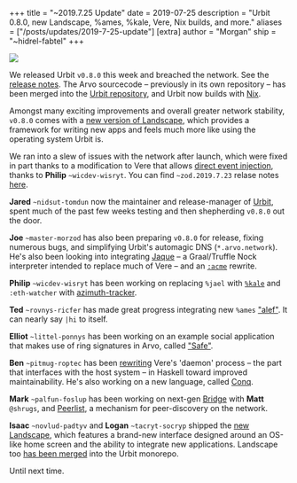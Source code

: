 +++
title = "~2019.7.25 Update"
date = 2019-07-25
description = "Urbit 0.8.0, new Landscape, %ames, %kale, Vere, Nix builds, and more."
aliases = ["/posts/updates/2019-7-25-update"]
[extra]
author = "Morgan"
ship = "~hidrel-fabtel"
+++

![](https://media.urbit.org/site/posts/updates/~2019.7.25-update-1.jpg)

We released Urbit `v0.8.0` this week and breached the network. See the [release notes](https://github.com/urbit/urbit/releases/tag/v0.8.0). The Arvo sourcecode – previously in its own repository – has been merged into the [Urbit repository](https://github.com/urbit/urbit), and Urbit now builds with [Nix](https://nixos.org/nix/).

Amongst many exciting improvements and overall greater network stability, `v0.8.0` comes with a [new version of Landscape](https://github.com/urbit/urbit/tree/master/pkg/interface), which provides a framework for writing new apps and feels much more like using the operating system Urbit is.

We ran into a slew of issues with the network after launch, which were fixed in part thanks to a modification to Vere that allows [direct event injection](https://github.com/urbit/urbit/pull/1389), thanks to **Philip** `~wicdev-wisryt`. You can find `~zod.2019.7.23` relase notes [here](https://github.com/urbit/urbit/releases/tag/zod.2019.7.23).

**Jared** `~nidsut-tomdun` now the maintainer and release-manager of [Urbit](https://github.com/urbit/urbit), spent much of the past few weeks testing and then shepherding `v0.8.0` out the door.  

**Joe** `~master-morzod` has also been preparing `v0.8.0` for release, fixing numerous bugs, and simplifying Urbit's automagic DNS (`*.arvo.network`). He's also been looking into integrating [Jaque](https://github.com/frodwith/jaque) – a Graal/Truffle Nock interpreter intended to replace much of Vere – and an [`:acme`](https://github.com/urbit/urbit/blob/master/pkg/arvo/app/acme.hoon) rewrite.

**Philip** `~wicdev-wisryt` has been working on replacing `%jael` with [`%kale`](https://github.com/urbit/urbit/tree/philip/kale) and `:eth-watcher` with [azimuth-tracker](https://github.com/urbit/urbit/pull/1320).

**Ted** `~rovnys-ricfer` has made great progress integrating new `%ames` ["alef"](https://github.com/urbit/urbit/tree/alef-breach). It can nearly say `|hi` to itself.

**Elliot** `~littel-ponnys` has been working on an example social application that makes use of ring signatures in Arvo, called ["Safe"](https://github.com/urbit/urbit/tree/safe-prototype). 

**Ben** `~pitmug-roptec` has been [rewriting](https://github.com/urbit/urbit/tree/bs/uterm/pkg/hs-urbit/lib) Vere's 'daemon' process – the part that interfaces with the host system – in Haskell toward improved maintainability. He's also working on a new language, called [Conq](https://github.com/urbit/urbit/blob/bs/conq-attila-hoon/pkg/hs-conq/lib/Language/Conq.hs).

**Mark** `~palfun-foslup` has been working on next-gen [Bridge](https://github.com/urbit/bridge/tree/mino) with **Matt** `@shrugs`, and [Peerlist](https://github.com/urbit/urbit/pull/1309), a mechanism for peer-discovery on the network.

**Isaac** `~novlud-padtyv` and **Logan** `~tacryt-socryp` shipped the [new Landscape](https://github.com/urbit/urbit/tree/master/pkg/interface), which features a brand-new interface designed around an OS-like home screen and the ability to integrate new applications. Landscape too [has been merged](https://github.com/urbit/urbit/pull/1367) into the Urbit monorepo.

Until next time.